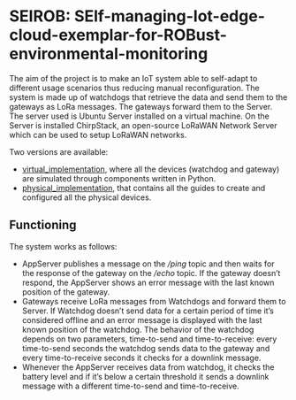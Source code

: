 # SEIROB: SElf-managing-Iot-edge-cloud-exemplar-for-ROBust-environmental-monitoring

The aim of the project is to make an IoT system able to self-adapt to different usage scenarios thus reducing manual reconfiguration.
The system is made up of watchdogs that retrieve the data and send them to the gateways as LoRa messages. The gateways forward them to the Server. 
The server used is Ubuntu Server installed on a virtual machine. On the Server is installed ChirpStack, an open-source LoRaWAN Network Server which can be used to setup LoRaWAN networks.

Two versions are available:
* [virtual_implementation](virtual_implementation), where all the devices (watchdog and gateway) are simulated through components written in Python.
* [physical_implementation](physical_implementation), that contains all the guides to create and configured all the physical devices.

## Functioning
The system works as follows:
* AppServer publishes a message on the */ping* topic and then waits for the response of the gateway on the */echo* topic. If the gateway doesn’t respond, the AppServer shows an error message with the last known position of the gateway.
* Gateways receive LoRa messages from Watchdogs and forward them to Server. If Watchdog doesn’t send data for a certain period of time it’s considered offline and an error message is displayed with the last known position of the watchdog.
The behavior of the watchdog depends on two parameters, time-to-send and time-to-receive: every time-to-send seconds the watchdog sends data to the gateway and every time-to-receive seconds it checks for a downlink message. 
* Whenever the AppServer receives data from watchdog, it checks the battery level and if it’s below a certain threshold it sends a downlink message with a different time-to-send and time-to-receive.

